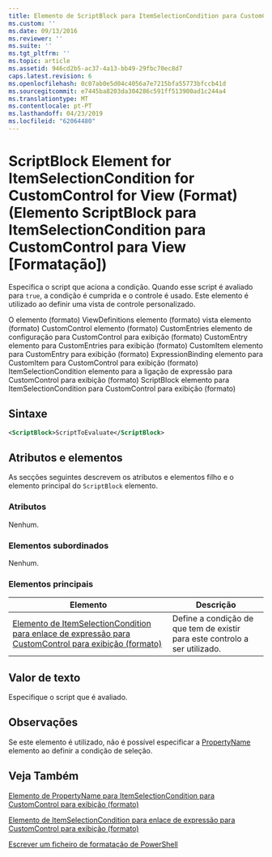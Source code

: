 ```yaml
---
title: Elemento de ScriptBlock para ItemSelectionCondition para CustomControl para exibição (formato) | Documentos da Microsoft
ms.custom: ''
ms.date: 09/13/2016
ms.reviewer: ''
ms.suite: ''
ms.tgt_pltfrm: ''
ms.topic: article
ms.assetid: 946cd2b5-ac37-4a13-bb49-29fbc70ec8d7
caps.latest.revision: 6
ms.openlocfilehash: 0c07ab0e5d04c4056a7e7215bfa55773bfccb41d
ms.sourcegitcommit: e7445ba8203da304286c591ff513900ad1c244a4
ms.translationtype: MT
ms.contentlocale: pt-PT
ms.lasthandoff: 04/23/2019
ms.locfileid: "62064480"
---
```

# <a name="scriptblock-element-for-itemselectioncondition-for-customcontrol-for-view-format"></a>ScriptBlock Element for ItemSelectionCondition for CustomControl for View (Format) (Elemento ScriptBlock para ItemSelectionCondition para CustomControl para View [Formatação])

Especifica o script que aciona a condição. Quando esse script é avaliado para `true`, a condição é cumprida e o controle é usado. Este elemento é utilizado ao definir uma vista de controle personalizado.

O elemento (formato) ViewDefinitions elemento (formato) vista elemento (formato) CustomControl elemento (formato) CustomEntries elemento de configuração para CustomControl para exibição (formato) CustomEntry elemento para CustomEntries para exibição (formato) CustomItem elemento para CustomEntry para exibição (formato) ExpressionBinding elemento para CustomItem para CustomControl para exibição (formato) ItemSelectionCondition elemento para a ligação de expressão para CustomControl para exibição (formato) ScriptBlock elemento para ItemSelectionCondition para CustomControl para exibição (formato)

## <a name="syntax"></a>Sintaxe

```xml
<ScriptBlock>ScriptToEvaluate</ScriptBlock>
```

## <a name="attributes-and-elements"></a>Atributos e elementos

As secções seguintes descrevem os atributos e elementos filho e o elemento principal do `ScriptBlock` elemento.

### <a name="attributes"></a>Atributos

Nenhum.

### <a name="child-elements"></a>Elementos subordinados

Nenhum.

### <a name="parent-elements"></a>Elementos principais

|Elemento|Descrição|
|-------------|-----------------|
|[Elemento de ItemSelectionCondition para enlace de expressão para CustomControl para exibição (formato)](./itemselectioncondition-element-for-expressionbinding-for-customcontrol-format.md)|Define a condição de que tem de existir para este controlo a ser utilizado.|

## <a name="text-value"></a>Valor de texto

Especifique o script que é avaliado.

## <a name="remarks"></a>Observações

Se este elemento é utilizado, não é possível especificar a [PropertyName](./propertyname-element-for-itemselectioncondition-for-customcontrol-for-view-format.md) elemento ao definir a condição de seleção.

## <a name="see-also"></a>Veja Também

[Elemento de PropertyName para ItemSelectionCondition para CustomControl para exibição (formato)](./propertyname-element-for-itemselectioncondition-for-customcontrol-for-view-format.md)

[Elemento de ItemSelectionCondition para enlace de expressão para CustomControl para exibição (formato)](./itemselectioncondition-element-for-expressionbinding-for-customcontrol-format.md)

[Escrever um ficheiro de formatação de PowerShell](./writing-a-powershell-formatting-file.md)
